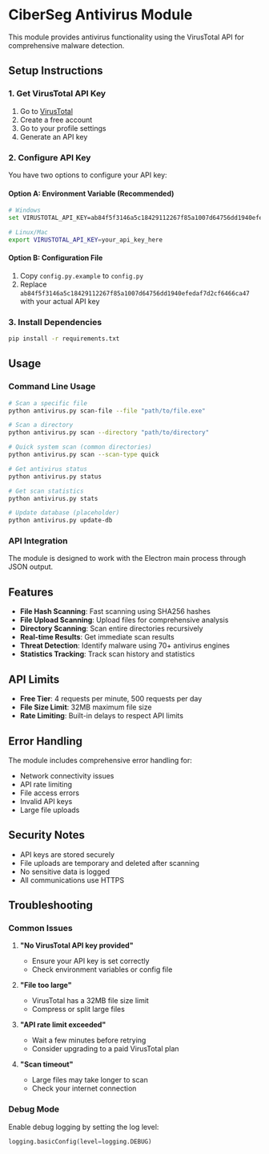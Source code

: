 # CiberSeg Antivirus Module

This module provides antivirus functionality using the VirusTotal API for comprehensive malware detection.

## Setup Instructions

### 1. Get VirusTotal API Key

1. Go to [VirusTotal](https://www.virustotal.com/)
2. Create a free account
3. Go to your profile settings
4. Generate an API key

### 2. Configure API Key

You have two options to configure your API key:

#### Option A: Environment Variable (Recommended)
```bash
# Windows
set VIRUSTOTAL_API_KEY=ab84f5f3146a5c18429112267f85a1007d64756dd1940efedaf7d2cf6466ca47

# Linux/Mac
export VIRUSTOTAL_API_KEY=your_api_key_here
```

#### Option B: Configuration File
1. Copy `config.py.example` to `config.py`
2. Replace `ab84f5f3146a5c18429112267f85a1007d64756dd1940efedaf7d2cf6466ca47` with your actual API key

### 3. Install Dependencies

```bash
pip install -r requirements.txt
```

## Usage

### Command Line Usage

```bash
# Scan a specific file
python antivirus.py scan-file --file "path/to/file.exe"

# Scan a directory
python antivirus.py scan --directory "path/to/directory"

# Quick system scan (common directories)
python antivirus.py scan --scan-type quick

# Get antivirus status
python antivirus.py status

# Get scan statistics
python antivirus.py stats

# Update database (placeholder)
python antivirus.py update-db
```

### API Integration

The module is designed to work with the Electron main process through JSON output.

## Features

- **File Hash Scanning**: Fast scanning using SHA256 hashes
- **File Upload Scanning**: Upload files for comprehensive analysis
- **Directory Scanning**: Scan entire directories recursively
- **Real-time Results**: Get immediate scan results
- **Threat Detection**: Identify malware using 70+ antivirus engines
- **Statistics Tracking**: Track scan history and statistics

## API Limits

- **Free Tier**: 4 requests per minute, 500 requests per day
- **File Size Limit**: 32MB maximum file size
- **Rate Limiting**: Built-in delays to respect API limits

## Error Handling

The module includes comprehensive error handling for:
- Network connectivity issues
- API rate limiting
- File access errors
- Invalid API keys
- Large file uploads

## Security Notes

- API keys are stored securely
- File uploads are temporary and deleted after scanning
- No sensitive data is logged
- All communications use HTTPS

## Troubleshooting

### Common Issues

1. **"No VirusTotal API key provided"**
   - Ensure your API key is set correctly
   - Check environment variables or config file

2. **"File too large"**
   - VirusTotal has a 32MB file size limit
   - Compress or split large files

3. **"API rate limit exceeded"**
   - Wait a few minutes before retrying
   - Consider upgrading to a paid VirusTotal plan

4. **"Scan timeout"**
   - Large files may take longer to scan
   - Check your internet connection

### Debug Mode

Enable debug logging by setting the log level:
```python
logging.basicConfig(level=logging.DEBUG)
```
